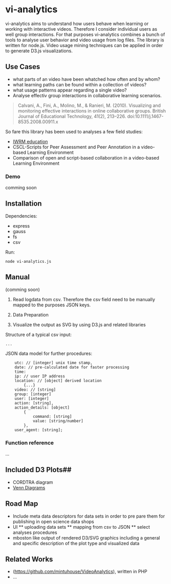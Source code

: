 # vi-analytics #

vi-analytics aims to understand how users behave when learning or working with interactive videos. Therefore I consider individual users as well group interactions. 
For that purposes vi-analytics combines a bunch of tools to analyse user behavior and video usage from log files. The library is written for node.js. 
Video usage mining techniques can be applied in order to generate D3.js visualizations. 


## Use Cases ##

- what parts of an video have been whatched how often and by whom?
- what learning paths can be found within a collection of videos?
- what usage patterns appear regarding a single video?
- Analyse effectiv group interactions in collaborative learning scenarios.
> Calvani, A., Fini, A., Molino, M., & Ranieri, M. (2010). Visualizing and monitoring effective interactions in online collaborative groups. British Journal of Educational Technology, 41(2), 213–226. doi:10.1111/j.1467-8535.2008.00911.x

So fare this library has been used to analyses a few field studies:
- [IWRM education](http://www.iwrm-education.de/)
- CSCL-Scripts for Peer Assessment and Peer Annotation in a video-based Learning Environment
- Comparison of open and script-based collaboration in a video-based Learning Environment

### Demo ###
comming soon 

## Installation ##
Dependencies:
- express
- gauss
- fs
- csv

Run:
```
node vi-analytics.js
```
## Manual ##
(comming soon)

1. Read logdata from csv. Therefore the csv field need to be manually mapped to the purposes JSON keys. 

2. Data Preparation 

3. Visualize the output as SVG by using D3.js and related libraries



Structure of a typical csv input:
```
...
```

JSON data model for further procedures:
```
	utc: // [integer] unix time stamp, 
	date: // pre-calculated date for faster processing 
	time: 
	ip: // user IP address 
	location: // [object] derived location   
		{...}
	video: // [string] 
	group: [integer] 
	user: [integer] 
	action: [string], 
	action_details: [object] 
		{
			command: [string] 
			value: [string/number] 
		}, 
	user_agent: [string];
```

### Function reference ###
...


## Included D3 Plots##
- CORDTRA diagram
- [Venn Diagrams](https://github.com/benfred/venn.js)


## Road Map ##
* Include meta data descriptors for data sets in order to pre pare them for publishing in open science data shops
* UI 
** uploading data sets 
** mapping from csv to JSON
** select analyses procedures
* mboston like output of rendered D3/SVG graphics including a general and specific description of the plot type and visualized data


## Related Works ##
* (https://github.com/mintuhouse/VideoAnalytics), written in PHP
* ...
 
